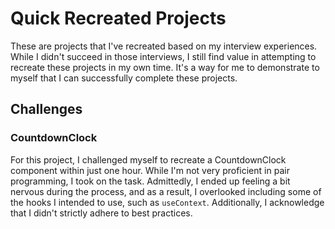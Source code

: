 # Quick Recreated Projects

These are projects that I've recreated based on my interview experiences. While I didn't succeed in those interviews, I still find value in attempting to recreate these projects in my own time. It's a way for me to demonstrate to myself that I can successfully complete these projects.

## Challenges

### CountdownClock

For this project, I challenged myself to recreate a CountdownClock component within just one hour. While I'm not very proficient in pair programming, I took on the task. Admittedly, I ended up feeling a bit nervous during the process, and as a result, I overlooked including some of the hooks I intended to use, such as `useContext`. Additionally, I acknowledge that I didn't strictly adhere to best practices.
